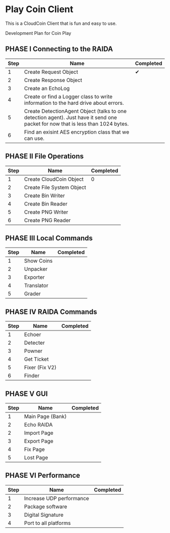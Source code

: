 # Play Coin Client
This is a CloudCoin Client that is fun and easy to use. 

Development Plan for Coin Play


## PHASE I Connecting to the RAIDA

Step | Name | Completed 
---|---|---
1 | Create Request Object | ✔
2 | Create Response Object|
3| Create an EchoLog|
4 | Create or find a Logger class to write information to the hard drive about errors. |
5 | Create DetectionAgent Object (talks to one detection agent). Just have it send one packet for now that is less than 1024 bytes. |
6 | Find an exisint AES encryption class that we can use. |



## PHASE II File Operations

Step | Name | Completed 
---|---|---
1 | Create CloudCoin Object| 0
2 | Create File System Object| 
3 | Create Bin Writer| 
4 | Create Bin Reader| 
5 | Create PNG Writer| 
6 | Create PNG Reader| 


## PHASE III Local Commands

Step | Name | Completed 
---|---|---
1| Show Coins|
2| Unpacker|
3| Exporter|
4 |Translator|
5 |Grader|


## PHASE IV RAIDA Commands

Step | Name | Completed 
---|---|---
1| Echoer|
2 |Detecter|
3 |Powner|
4| Get Ticket|
5 |Fixer (Fix V2)|
6 |Finder|


## PHASE V GUI

Step | Name | Completed 
---|---|---
1|Main Page (Bank)|
2 |Echo RAIDA|
2| Import Page|
3 |Export Page|
4 |Fix Page|
5| Lost Page |

## PHASE VI Performance

Step | Name | Completed 
---|---|---
1|Increase UDP performance|
2|Package software|
3|Digital Signature|
4|Port to all platforms|

